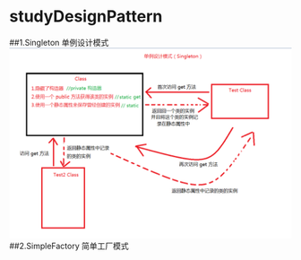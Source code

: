 # studyDesignPattern
##1.Singleton 单例设计模式
![image](https://github.com/zh826256645/studyDesignPattern/blob/master/cn/zhonghao/singleton/%E5%8D%95%E4%BE%8B%E8%AE%BE%E8%AE%A1%E6%A8%A1%E5%BC%8F.PNG)
##2.SimpleFactory 简单工厂模式
